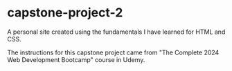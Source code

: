 # capstone-project-2
A personal site created using the fundamentals I have learned for HTML and CSS.

The instructions for this capstone project came from "The Complete 2024 Web Development Bootcamp" course in Udemy.
